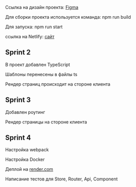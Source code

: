 Cсылка на дизайн
проекта: <a href="https://www.figma.com/file/wARxYxilpNjnjNO8ai9c5F/Untitled?node-id=0%3A1&t=oDt5znIVmN1HaVoL-0">
Figma</a>
<p>Для сборки проекта используется команда: npm run build</p>

<p>Для запуска: npm run start</p>

ссылка на Netlify: <a href="https://cerulean-dodol-4ea8e0.netlify.app">сайт</a>

<h2>Sprint 2</h2>
<p>В проект добавлен TypeScript</p>
<p>Шаблоны перенесены в файлы ts</p>
<p>Рендер страниц происходит на стороне клиента</p>

<h2>Sprint 3</h2>
<p>Добавлен роутинг</p>
<p>Рендер страницы на стороне клиента</p>

<h2>Sprint 4</h2>
<p>Настройка webpack</p>
<p>Настройка Docker</p>
<p>Деплой на <a href="https://messanger2.onrender.com/">render.com</a></p>
<p>Написание тестов для Store, Router, Api, Component</p>

